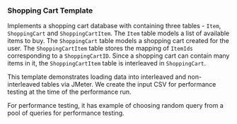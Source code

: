 ### Shopping Cart Template

Implements a shopping cart database with containing three tables - `Item`, `ShoppingCart` and `ShoppingCartItem`.
The `Item` table models a list of available items to buy. The `ShoppingCart` table models a shopping cart created
for the user.
The `ShoppingCartItem` table stores the mapping of `ItemIds` corresponding to a `ShoppingCartID`. Since a shopping cart
can contain many items in it, the `ShoppingCartItem` table is interleaved in `ShoppingCart`.

This template demonstrates loading data into interleaved and non-interleaved tables via JMeter. We create the input
CSV for performance testing at the time of the performance run. 

For performance testing, it has example of choosing random query from a pool of queries for performance testing.


